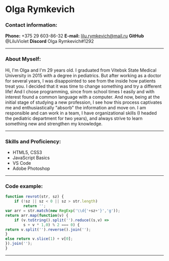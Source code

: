 # Olga Rymkevich

### Contact information:

**Phone:** +375 29 603-86-32
**E-mail:** lilu.rymkevich@mail.ru
**GitHub** @LiluViolet
**Discord** Olga Rymkevich#1292

---

### About Myself:

Hi, I'm Olga and I'm 29 years old. I graduated from Vitebsk State Medical University in 2015 with a degree in pediatrics. But after working as a doctor for several years, I was disappointed to see from the inside how patients treat you. I decided that it was time to change something and try a different life! And I chose programming, since from school times I easily and with interest found a common language with a computer. And now, being at the initial stage of studying a new profession, I see how this process captivates me and enthusiastically "absorb" the information and move on. I am responsible and can work in a team, I have organizational skills (I headed the pediatric department for two years), and always strive to learn something new and strengthen my knowledge.

---
### Skills and Proficiency:

- HTML5, CSS3
- JavaScript Basics
- VS Code
- Adobe Photoshop

---

### Code example:
```javascript
function revrot(str, sz) {
	if (!sz || sz < 0 || sz > str.length)
		return '';
var arr = str.match(new RegExp('\\d{'+sz+'}','g'));
return arr.map(function(v) {
	if (v.toString().split('').reduce((s,v) =>
		s + v * 1,0) % 2 === 0) {
return v.split('').reverse().join('');
}
else return v.slice(1) + v[0];
}).join('');
}
```
---
